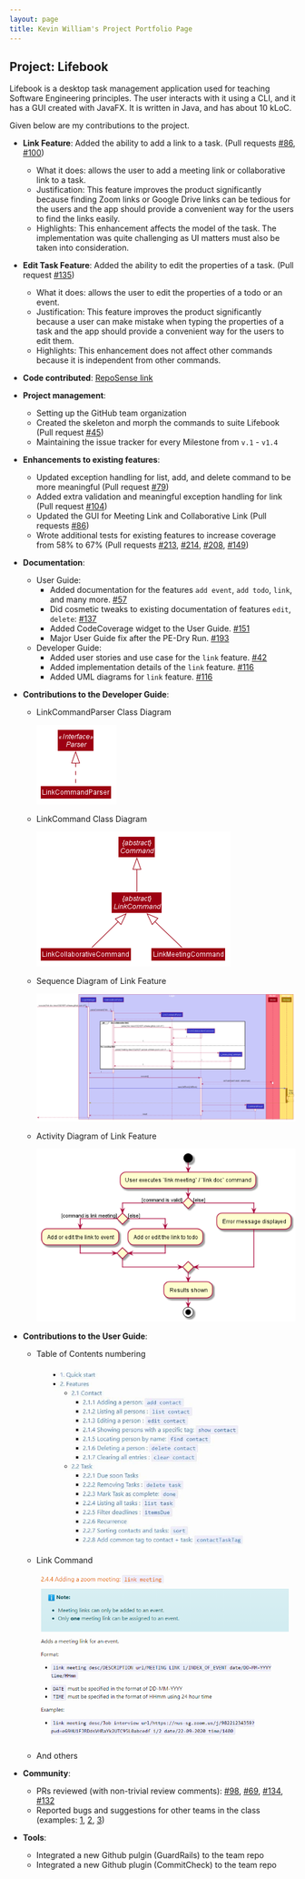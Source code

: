 ```yaml
---
layout: page
title: Kevin William's Project Portfolio Page
---
```


## Project: Lifebook

Lifebook is a desktop task management application used for teaching Software Engineering principles. The user interacts with it using a CLI, and it has a GUI created with JavaFX. It is written in Java, and has about 10 kLoC.

Given below are my contributions to the project.

* **Link Feature**: Added the ability to add a link to a task. (Pull requests [\#86](https://github.com/AY2021S1-CS2103T-F12-4/tp/pull/86), [\#100](https://github.com/AY2021S1-CS2103T-F12-4/tp/pull/100))
  * What it does: allows the user to add a meeting link or collaborative link to a task.
  * Justification: This feature improves the product significantly because finding Zoom links or Google Drive links can be tedious for the users and the app should provide a convenient way for the users to find the links easily.
  * Highlights: This enhancement affects the model of the task. The implementation was quite challenging as UI matters must also be taken into consideration.

* **Edit Task Feature**: Added the ability to edit the properties of a task. (Pull request [\#135](https://github.com/AY2021S1-CS2103T-F12-4/tp/pull/135))
  * What it does: allows the user to edit the properties of a todo or an event.
  * Justification: This feature improves the product significantly because a user can make mistake when typing the properties of a task and the app should provide a convenient way for the users to edit them.
  * Highlights: This enhancement does not affect other commands because it is independent from other commands.

* **Code contributed**: [RepoSense link](https://nus-cs2103-ay2021s1.github.io/tp-dashboard/#breakdown=true&search=kevnw&sort=groupTitle&sortWithin=title&since=2020-08-14&timeframe=commit&mergegroup=&groupSelect=groupByRepos&checkedFileTypes=docs~functional-code~test-code~other)

* **Project management**:
  * Setting up the GitHub team organization
  * Created the skeleton and morph the commands to suite Lifebook (Pull request [\#45](https://github.com/AY2021S1-CS2103T-F12-4/tp/pull/45))
  * Maintaining the issue tracker for every Milestone from `v.1` - `v1.4`

* **Enhancements to existing features**:
  * Updated exception handling for list, add, and delete command to be more meaningful (Pull request [\#79](https://github.com/AY2021S1-CS2103T-F12-4/tp/pull/79))
  * Added extra validation and meaningful exception handling for link (Pull request [\#104](https://github.com/AY2021S1-CS2103T-F12-4/tp/pull/104))
  * Updated the GUI for Meeting Link and Collaborative Link (Pull requests [\#86](https://github.com/AY2021S1-CS2103T-F12-4/tp/pull/86/))
  * Wrote additional tests for existing features to increase coverage from 58% to 67% (Pull requests [\#213](https://github.com/AY2021S1-CS2103T-F12-4/tp/pull/213), [\#214](https://github.com/AY2021S1-CS2103T-F12-4/tp/pull/214), [\#208](https://github.com/AY2021S1-CS2103T-F12-4/tp/pull/208), [\#149](https://github.com/AY2021S1-CS2103T-F12-4/tp/pull/149))

* **Documentation**:
  * User Guide:
    * Added documentation for the features `add event`, `add todo`, `link`, and many more. [\#57](https://github.com/AY2021S1-CS2103T-F12-4/tp/pull/57/)
    * Did cosmetic tweaks to existing documentation of features `edit`, `delete`: [\#137](https://github.com/AY2021S1-CS2103T-F12-4/tp/pull/137/)
    * Added CodeCoverage widget to the User Guide. [\#151](https://github.com/AY2021S1-CS2103T-F12-4/tp/pull/151)
    * Major User Guide fix after the PE-Dry Run. [\#193](https://github.com/AY2021S1-CS2103T-F12-4/tp/pull/193)
  * Developer Guide:
    * Added user stories and use case for the `link` feature. [\#42](https://github.com/AY2021S1-CS2103T-F12-4/tp/pull/42/)
    * Added implementation details of the `link` feature. [\#116](https://github.com/AY2021S1-CS2103T-F12-4/tp/pull/116/)
    * Added UML diagrams for `link` feature. [\#116](https://github.com/AY2021S1-CS2103T-F12-4/tp/pull/116/)

* **Contributions to the Developer Guide**:

    * LinkCommandParser Class Diagram

        ![ParserClassDiagram](../images/linkFunction/ParserClassDiagram.png)

    * LinkCommand Class Diagram

        ![CommandClassDiagram](../images/linkFunction/CommandClassDiagram.png)

    * Sequence Diagram of Link Feature

        ![FilterSequenceDiagram](../images/linkFunction/LinkSequenceDiagram.png)

    * Activity Diagram of Link Feature

        ![FilterActivityDiagram](../images/linkFunction/LinkActivityDiagram.png)

* **Contributions to the User Guide**:

    * Table of Contents numbering

        ![TableOfContents](../images/PPP-kevnw/tableofcontents.png)

    * Link Command

        ![LinkCommand](../images/PPP-kevnw/linkmeeting.png)
  
    * And others

* **Community**:
  * PRs reviewed (with non-trivial review comments): [\#98](https://github.com/AY2021S1-CS2103T-F12-4/tp/pull/98), [\#69](https://github.com/AY2021S1-CS2103T-F12-4/tp/pull/69), [\#134](https://github.com/AY2021S1-CS2103T-F12-4/tp/pull/134), [\#132](https://github.com/AY2021S1-CS2103T-F12-4/tp/pull/132)
  * Reported bugs and suggestions for other teams in the class (examples: [1](https://github.com/AY2021S1-CS2103T-T15-3/tp/issues/231), [2](https://github.com/AY2021S1-CS2103T-T15-3/tp/issues/233), [3](https://github.com/AY2021S1-CS2103T-T15-3/tp/issues/235))

* **Tools**:
  * Integrated a new Github pulgin (GuardRails) to the team repo
  * Integrated a new Github plugin (CommitCheck) to the team repo

